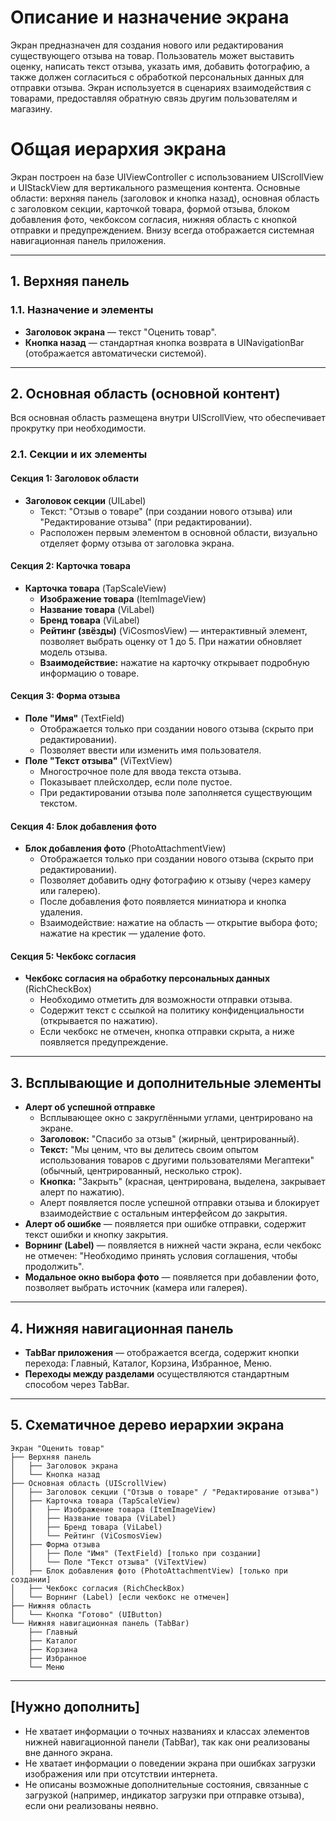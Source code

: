 # Описание и назначение экрана

Экран предназначен для создания нового или редактирования существующего отзыва на товар. Пользователь может выставить оценку, написать текст отзыва, указать имя, добавить фотографию, а также должен согласиться с обработкой персональных данных для отправки отзыва. Экран используется в сценариях взаимодействия с товарами, предоставляя обратную связь другим пользователям и магазину.

# Общая иерархия экрана

Экран построен на базе UIViewController с использованием UIScrollView и UIStackView для вертикального размещения контента. Основные области: верхняя панель (заголовок и кнопка назад), основная область с заголовком секции, карточкой товара, формой отзыва, блоком добавления фото, чекбоксом согласия, нижняя область с кнопкой отправки и предупреждением. Внизу всегда отображается системная навигационная панель приложения.

---

## 1. Верхняя панель
### 1.1. Назначение и элементы
- **Заголовок экрана** — текст "Оценить товар".
- **Кнопка назад** — стандартная кнопка возврата в UINavigationBar (отображается автоматически системой).

---

## 2. Основная область (основной контент)

Вся основная область размещена внутри UIScrollView, что обеспечивает прокрутку при необходимости.

### 2.1. Секции и их элементы

#### Секция 1: Заголовок области
- **Заголовок секции** (UILabel)
  - Текст: "Отзыв о товаре" (при создании нового отзыва) или "Редактирование отзыва" (при редактировании).
  - Расположен первым элементом в основной области, визуально отделяет форму отзыва от заголовка экрана.

#### Секция 2: Карточка товара
- **Карточка товара** (TapScaleView)
  - **Изображение товара** (ItemImageView)
  - **Название товара** (ViLabel)
  - **Бренд товара** (ViLabel)
  - **Рейтинг (звёзды)** (ViCosmosView) — интерактивный элемент, позволяет выбрать оценку от 1 до 5. При нажатии обновляет модель отзыва.
  - **Взаимодействие:** нажатие на карточку открывает подробную информацию о товаре.

#### Секция 3: Форма отзыва
- **Поле "Имя"** (TextField)
  - Отображается только при создании нового отзыва (скрыто при редактировании).
  - Позволяет ввести или изменить имя пользователя.
- **Поле "Текст отзыва"** (ViTextView)
  - Многострочное поле для ввода текста отзыва.
  - Показывает плейсхолдер, если поле пустое.
  - При редактировании отзыва поле заполняется существующим текстом.

#### Секция 4: Блок добавления фото
- **Блок добавления фото** (PhotoAttachmentView)
  - Отображается только при создании нового отзыва (скрыто при редактировании).
  - Позволяет добавить одну фотографию к отзыву (через камеру или галерею).
  - После добавления фото появляется миниатюра и кнопка удаления.
  - Взаимодействие: нажатие на область — открытие выбора фото; нажатие на крестик — удаление фото.

#### Секция 5: Чекбокс согласия
- **Чекбокс согласия на обработку персональных данных** (RichCheckBox)
  - Необходимо отметить для возможности отправки отзыва.
  - Содержит текст с ссылкой на политику конфиденциальности (открывается по нажатию).
  - Если чекбокс не отмечен, кнопка отправки скрыта, а ниже появляется предупреждение.

---

## 3. Всплывающие и дополнительные элементы
- **Алерт об успешной отправке**
  - Всплывающее окно с закруглёнными углами, центрировано на экране.
  - **Заголовок:** "Спасибо за отзыв" (жирный, центрированный).
  - **Текст:** "Мы ценим, что вы делитесь своим опытом использования товаров с другими пользователями Мегаптеки" (обычный, центрированный, несколько строк).
  - **Кнопка:** "Закрыть" (красная, центрирована, выделена, закрывает алерт по нажатию).
  - Алерт появляется после успешной отправки отзыва и блокирует взаимодействие с остальным интерфейсом до закрытия.
- **Алерт об ошибке** — появляется при ошибке отправки, содержит текст ошибки и кнопку закрытия.
- **Ворнинг (Label)** — появляется в нижней части экрана, если чекбокс не отмечен: "Необходимо принять условия соглашения, чтобы продолжить".
- **Модальное окно выбора фото** — появляется при добавлении фото, позволяет выбрать источник (камера или галерея).

---

## 4. Нижняя навигационная панель
- **TabBar приложения** — отображается всегда, содержит кнопки перехода: Главный, Каталог, Корзина, Избранное, Меню.
- **Переходы между разделами** осуществляются стандартным способом через TabBar.

---

## 5. Схематичное дерево иерархии экрана
```
Экран "Оценить товар"
├── Верхняя панель
│   ├── Заголовок экрана
│   └── Кнопка назад
├── Основная область (UIScrollView)
│   ├── Заголовок секции ("Отзыв о товаре" / "Редактирование отзыва")
│   ├── Карточка товара (TapScaleView)
│   │   ├── Изображение товара (ItemImageView)
│   │   ├── Название товара (ViLabel)
│   │   ├── Бренд товара (ViLabel)
│   │   └── Рейтинг (ViCosmosView)
│   ├── Форма отзыва
│   │   ├── Поле "Имя" (TextField) [только при создании]
│   │   └── Поле "Текст отзыва" (ViTextView)
│   ├── Блок добавления фото (PhotoAttachmentView) [только при создании]
│   ├── Чекбокс согласия (RichCheckBox)
│   └── Ворнинг (Label) [если чекбокс не отмечен]
├── Нижняя область
│   └── Кнопка "Готово" (UIButton)
└── Нижняя навигационная панель (TabBar)
    ├── Главный
    ├── Каталог
    ├── Корзина
    ├── Избранное
    └── Меню
```

---

## [Нужно дополнить]
- Не хватает информации о точных названиях и классах элементов нижней навигационной панели (TabBar), так как они реализованы вне данного экрана.
- Не хватает информации о поведении экрана при ошибках загрузки изображения или при отсутствии интернета.
- Не описаны возможные дополнительные состояния, связанные с загрузкой (например, индикатор загрузки при отправке отзыва), если они реализованы неявно. 